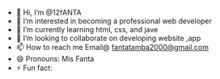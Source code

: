 - 👋 Hi, I’m @12fANTA
- 👀 I’m interested in becoming a professional web developer 
- 🌱 I’m currently learning html, css, and jave
- 💞️ I’m looking to collaborate on developing website ,app
- 📫 How to reach me Email@ fantatamba2000@gmail.com
- 😄 Pronouns: Mis Fanta
- ⚡ Fun fact: 

<!---
12fANTA/12fANTA is a ✨ special ✨ repository because its `README.md` (this file) appears on your GitHub profile.
You can click the Preview link to take a look at your changes.
--->
